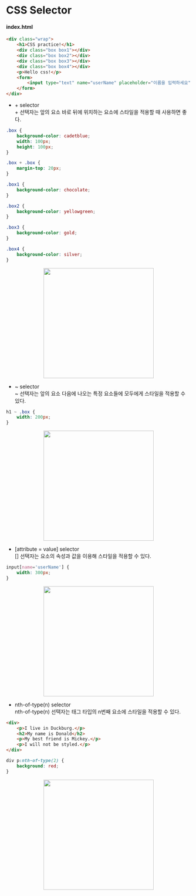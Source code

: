 # CSS Selector

#### index.html

```html
<div class="wrap">
	<h1>CSS practice!</h1>
	<div class="box box1"></div>
	<div class="box box2"></div>
	<div class="box box3"></div>
	<div class="box box4"></div>
	<p>Hello css!</p>
	<form>
		<input type="text" name="userName" placeholder="이름을 입력하세요" />
	</form>
</div>
```

- \+ selector<br />
  \+ 선택자는 앞의 요소 바로 뒤에 위치하는 요소에 스타일을 적용할 때 사용하면 좋다.

```css
.box {
	background-color: cadetblue;
	width: 100px;
	height: 100px;
}

.box + .box {
	margin-top: 20px;
}

.box1 {
	background-color: chocolate;
}

.box2 {
	background-color: yellowgreen;
}

.box3 {
	background-color: gold;
}

.box4 {
	background-color: silver;
}
```

<style>
  img{display:block;width:300px;margin:0 auto; }
</style>

![](./img/plusSelector.jpg)

- \~ selector<br />
  \~ 선택자는 앞의 요소 다음에 나오는 특정 요소들에 모두에게 스타일을 적용할 수 있다.

```css
h1 ~ .box {
	width: 200px;
}
```

![](./img/anf.png)

- \[attribute = value] selector<br />
  \[] 선택자는 요소의 속성과 값을 이용해 스타일을 적용할 수 있다.

```css
input[name='userName'] {
	width: 300px;
}
```

![](./img/input.png)

- nth-of-type(n) selector<br />
  nth-of-type(n) 선택자는 태그 타입의 n번째 요소에 스타일을 적용할 수 있다.

```html
<div>
	<p>I live in Duckburg.</p>
	<h2>My name is Donald</h2>
	<p>My best friend is Mickey.</p>
	<p>I will not be styled.</p>
</div>
```

```css
div p:nth-of-type(2) {
	background: red;
}
```

![](./img/nthoftype.jpg)
